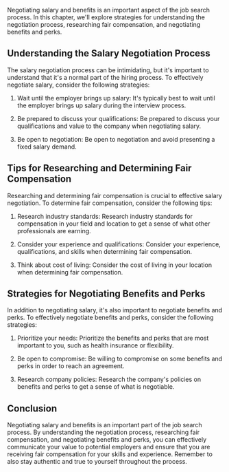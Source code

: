 
Negotiating salary and benefits is an important aspect of the job search process. In this chapter, we'll explore strategies for understanding the negotiation process, researching fair compensation, and negotiating benefits and perks.

Understanding the Salary Negotiation Process
--------------------------------------------

The salary negotiation process can be intimidating, but it's important to understand that it's a normal part of the hiring process. To effectively negotiate salary, consider the following strategies:

1. Wait until the employer brings up salary: It's typically best to wait until the employer brings up salary during the interview process.

2. Be prepared to discuss your qualifications: Be prepared to discuss your qualifications and value to the company when negotiating salary.

3. Be open to negotiation: Be open to negotiation and avoid presenting a fixed salary demand.

Tips for Researching and Determining Fair Compensation
------------------------------------------------------

Researching and determining fair compensation is crucial to effective salary negotiation. To determine fair compensation, consider the following tips:

1. Research industry standards: Research industry standards for compensation in your field and location to get a sense of what other professionals are earning.

2. Consider your experience and qualifications: Consider your experience, qualifications, and skills when determining fair compensation.

3. Think about cost of living: Consider the cost of living in your location when determining fair compensation.

Strategies for Negotiating Benefits and Perks
---------------------------------------------

In addition to negotiating salary, it's also important to negotiate benefits and perks. To effectively negotiate benefits and perks, consider the following strategies:

1. Prioritize your needs: Prioritize the benefits and perks that are most important to you, such as health insurance or flexibility.

2. Be open to compromise: Be willing to compromise on some benefits and perks in order to reach an agreement.

3. Research company policies: Research the company's policies on benefits and perks to get a sense of what is negotiable.

Conclusion
----------

Negotiating salary and benefits is an important part of the job search process. By understanding the negotiation process, researching fair compensation, and negotiating benefits and perks, you can effectively communicate your value to potential employers and ensure that you are receiving fair compensation for your skills and experience. Remember to also stay authentic and true to yourself throughout the process.
